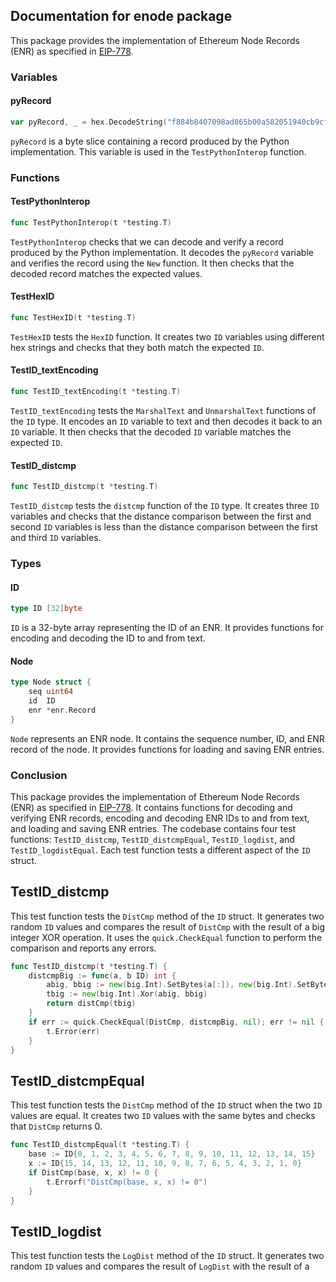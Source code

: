 ## Documentation for enode package

This package provides the implementation of Ethereum Node Records (ENR) as specified in [EIP-778](https://eips.ethereum.org/EIPS/eip-778).

### Variables

#### pyRecord

```go
var pyRecord, _ = hex.DecodeString("f884b8407098ad865b00a582051940cb9cf36836572411a47278783077011599ed5cd16b76f2635f4e234738f30813a89eb9137e3e3df5266e3a1f11df72ecf1145ccb9c01826964827634826970847f00000189736563703235366b31a103ca634cae0d49acb401d8a4c6b6fe8c55b70d115bf400769cc1400f3258cd31388375647082765f")
```

`pyRecord` is a byte slice containing a record produced by the Python implementation. This variable is used in the `TestPythonInterop` function.

### Functions

#### TestPythonInterop

```go
func TestPythonInterop(t *testing.T)
```

`TestPythonInterop` checks that we can decode and verify a record produced by the Python implementation. It decodes the `pyRecord` variable and verifies the record using the `New` function. It then checks that the decoded record matches the expected values.

#### TestHexID

```go
func TestHexID(t *testing.T)
```

`TestHexID` tests the `HexID` function. It creates two `ID` variables using different hex strings and checks that they both match the expected `ID`.

#### TestID_textEncoding

```go
func TestID_textEncoding(t *testing.T)
```

`TestID_textEncoding` tests the `MarshalText` and `UnmarshalText` functions of the `ID` type. It encodes an `ID` variable to text and then decodes it back to an `ID` variable. It then checks that the decoded `ID` variable matches the expected `ID`.

#### TestID_distcmp

```go
func TestID_distcmp(t *testing.T)
```

`TestID_distcmp` tests the `distcmp` function of the `ID` type. It creates three `ID` variables and checks that the distance comparison between the first and second `ID` variables is less than the distance comparison between the first and third `ID` variables.

### Types

#### ID

```go
type ID [32]byte
```

`ID` is a 32-byte array representing the ID of an ENR. It provides functions for encoding and decoding the ID to and from text.

#### Node

```go
type Node struct {
    seq uint64
    id  ID
    enr *enr.Record
}
```

`Node` represents an ENR node. It contains the sequence number, ID, and ENR record of the node. It provides functions for loading and saving ENR entries.

### Conclusion

This package provides the implementation of Ethereum Node Records (ENR) as specified in [EIP-778](https://eips.ethereum.org/EIPS/eip-778). It contains functions for decoding and verifying ENR records, encoding and decoding ENR IDs to and from text, and loading and saving ENR entries. The codebase contains four test functions: `TestID_distcmp`, `TestID_distcmpEqual`, `TestID_logdist`, and `TestID_logdistEqual`. Each test function tests a different aspect of the `ID` struct.

## TestID_distcmp

This test function tests the `DistCmp` method of the `ID` struct. It generates two random `ID` values and compares the result of `DistCmp` with the result of a big integer XOR operation. It uses the `quick.CheckEqual` function to perform the comparison and reports any errors.

```go
func TestID_distcmp(t *testing.T) {
    distcmpBig := func(a, b ID) int {
        abig, bbig := new(big.Int).SetBytes(a[:]), new(big.Int).SetBytes(b[:])
        tbig := new(big.Int).Xor(abig, bbig)
        return distCmp(tbig)
    }
    if err := quick.CheckEqual(DistCmp, distcmpBig, nil); err != nil {
        t.Error(err)
    }
}
```

## TestID_distcmpEqual

This test function tests the `DistCmp` method of the `ID` struct when the two `ID` values are equal. It creates two `ID` values with the same bytes and checks that `DistCmp` returns 0.

```go
func TestID_distcmpEqual(t *testing.T) {
    base := ID{0, 1, 2, 3, 4, 5, 6, 7, 8, 9, 10, 11, 12, 13, 14, 15}
    x := ID{15, 14, 13, 12, 11, 10, 9, 8, 7, 6, 5, 4, 3, 2, 1, 0}
    if DistCmp(base, x, x) != 0 {
        t.Errorf("DistCmp(base, x, x) != 0")
    }
}
```

## TestID_logdist

This test function tests the `LogDist` method of the `ID` struct. It generates two random `ID` values and compares the result of `LogDist` with the result of a